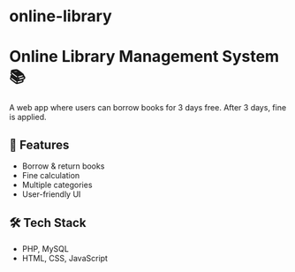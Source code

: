# online-library
# Online Library Management System 📚

A web app where users can borrow books for 3 days free. After 3 days, fine is applied.  

## 🚀 Features
- Borrow & return books
- Fine calculation
- Multiple categories
- User-friendly UI

## 🛠 Tech Stack
- PHP, MySQL
- HTML, CSS, JavaScript

